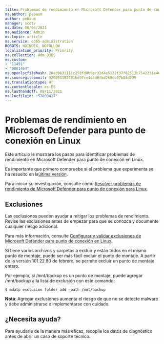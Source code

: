```yaml
---
title: Problemas de rendimiento en Microsoft Defender para punto de conexión en Linux
ms.author: pebaum
author: pebaum
manager: scotv
ms.date: 06/04/2021
ms.audience: Admin
ms.topic: article
ms.service: o365-administration
ROBOTS: NOINDEX, NOFOLLOW
localization_priority: Priority
ms.collection: Adm_O365
ms.custom:
- "11491"
- "9001464"
ms.openlocfilehash: 26ad9631111c250fd8b9ec32d4a6122f37f82513b7542231e402317aea4949dd
ms.sourcegitcommit: 920051182781bd97ce4d4d6fbd268cb37b84d239
ms.translationtype: HT
ms.contentlocale: es-ES
ms.lasthandoff: 08/11/2021
ms.locfileid: "57899417"
---
```

# <a name="performance-issues-for-microsoft-defender-for-endpoint-on-linux"></a>Problemas de rendimiento en Microsoft Defender para punto de conexión en Linux

Este artículo le mostrará los pasos para identificar problemas de rendimiento en Microsoft Defender para punto de conexión en Linux.

Es importante que primero compruebe si el problema que experimenta se ha resuelto en la[última versión](https://docs.microsoft.com/microsoft-365/security/defender-endpoint/linux-whatsnew). 

Para iniciar su investigación, consulte cómo [Resolver problemas de rendimiento de Microsoft Defender para punto de conexión para Linux](https://docs.microsoft.com/microsoft-365/security/defender-endpoint/linux-support-perf).

## <a name="exclusions"></a>Exclusiones

Las exclusiones pueden ayudar a mitigar los problemas de rendimiento. Revise las exclusiones antes de empezar para que se conozca y documente cualquier riesgo adicional.

Para más información, consulte [Configurar y validar exclusiones de Microsoft Defender para punto de conexión en Linux](https://docs.microsoft.com/microsoft-365/security/defender-endpoint/linux-exclusions).

Si tiene varios archivos y carpetas a excluir y están todos en el mismo punto de montaje, puede ser más fácil excluir el punto de montaje. A partir de la versión 101.22.80 de febrero, se permite excluir un punto de montaje entero.

Por ejemplo, si /mnt/backup es un punto de montaje, puede agregar /mnt/backup a la lista de exclusión con este comando:

`$ mdatp exclusion folder add –path /mnt/backup`

**Nota**: Agregar exclusiones aumenta el riesgo de que no se detecte malware y debe administrarse e implementarse con cuidado.

## <a name="need-help"></a>¿Necesita ayuda?

Para ayudarle de la manera más eficaz, recopile los datos de diagnóstico antes de abrir un caso de soporte técnico.
